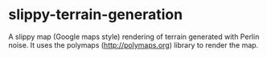 # slippy-terrain-generation
A slippy map (Google maps style) rendering of terrain generated with Perlin noise. 
It uses the polymaps (http://polymaps.org) library to render the map. 

